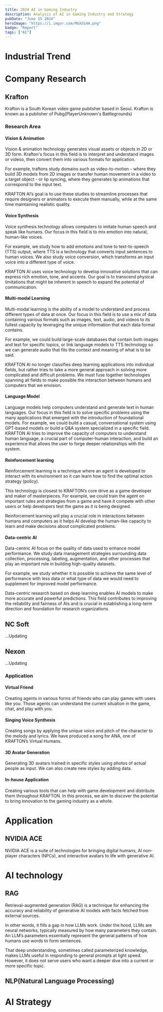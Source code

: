```yaml
---
title: 2024 AI in Gaming Industry
description: Analysis of AI in Gaming Industry and Strategy
pubDate: "June 15 2024"
heroImage: "https://i.imgur.com/MGXd14A.png"
badge: "Report"
tags: ["AI"]
---
```



# Industrial Trend

# Company Research
## Krafton
Krafton is a South Korean video game publisher based in Seoul. Krafton is known as a publisher of Pubg(PlayerUnknown's Battlegrounds)
### Research Area
#### Vision & Animation
Vision & animation technology generates visual assets or objects in 2D or 3D form. Krafton's focus in this field is to interpret and understand images or videso, then convert them into various formats for application.

For example, traftons study domains such as video-to-motion - where they build 3D models from 2D images or transfer human movement in a video to a target object - or lip syncing, where they generates lip animations that correspond to the input text.

KRAFTON AI’s goal is to use these studies to streamline processes that require designers or animators to execute them manually, while at the same time maintaining realistic quality.

#### Voice Synthesis
Voice synthesis technology allows computers to imitate human speech and speak like humans. Our focus in this field is to mix emotion into natural, human-like voices. 

For example, we study how to add emotions and tone to text-to-speech (TTS) output, where TTS is a technology that converts input sentences to human voices. We also study voice conversion, which transforms an input voice into a different type of voice.

KRAFTON AI uses voice technology to develop innovative solutions that can express rich emotion, tone, and accents. Our goal is to transcend physical limitations that might be inherent in speech to expand the potential of communication.


#### Multi-modal Learning
Multi-modal learning is the ability of a model to understand and process different types of data at once. Our focus in this field is to use a mix of data containing various formats such as images, text, audio, and videos to its fullest capacity by leveraging the unique information that each data format contains. 

For example, we could build large-scale databases that contain both images and text for specific topics, or link language models to TTS technology so we can generate audio that fits the context and meaning of what is to be said. 

KRAFTON AI no longer classifies deep learning applications into individual fields, but rather tries to take a more general approach in solving more complicated and difficult problems. We must fuse together technologies spanning all fields to make possible the interaction between humans and computers that we envision.


#### Language Model
Language models help computers understand and generate text in human languages. Our focus in this field is to solve specific problems using the many applications that emerged with the introduction of foundational models. For example, we could build a casual, conversational system using GPT-based models or build a Q&A system specialized in a specific field. KRAFTON AI tries to improve the capacity of computers to understand human language, a crucial part of computer-human interaction, and build an experience that allows the user to forge deeper relationships with the system.

#### Reinforcement learning
Reinforcement learning is a technique where an agent is developed to interact with its environment so it can learn how to find the optimal action strategy (policy). 

This technology is closest to KRAFTON’s core drive as a game developer and maker of masterpieces. For example, we could train the agent on important rules and strategies from a game and have it compete with other users or help developers test the game as it is being designed. 

Reinforcement learning will play a crucial role in interactions between humans and computers as it helps AI develop the human-like capacity to learn and make decisions about complicated problems.

#### Data-centric AI
Data-centric AI focus on the quality of data used to enhance model performance. We study data management strategies surrounding data collection, processing, labeling, augmentation, and other processes that play an important role in building high-quality datasets.

For example, we study whether it is possible to achieve the same level of performance with less data or what type of data we would need to supplement for improved model performance.

Data-centric research based on deep learning enables AI models to make more accurate and powerful predictions. This field contributes to improving the reliability and fairness of AIs and is crucial in establishing a long-term direction and foundation for research organizations.


## NC Soft
...Updating

## Nexon
...Updating

### Application
#### Virtual Friend
Creating agents in various forms of friends who can play games with users like you. Those agents can understand the current situation in the game, chat, and play with you.

#### Singing Voice Synthesis
Creating songs by applying the unique voice and pitch of the character to the melody and lyrics. We have produced a song for ANA, one of KRAFTON’s Virtual Humans.

#### 3D Avatar Generation
Generating 3D avatars trained in specific styles using photos of actual people as input. We can also create new styles by adding data.

#### In-house Application
Creating various tools that can help with game development and distribute them throughout KRAFTON. In this process, we aim to discover the potential to bring innovation to the gaming industry as a whole.

# Application
## NVIDIA ACE
NVIDIA ACE is a suite of technologies for bringing digital humans, AI non-player characters (NPCs), and interactive avatars to life with generative AI.


# AI technology
## RAG
Retrieval-augmented generation (RAG) is a technique for enhancing the accuracy and reliability of generative AI models with facts fetched from external sources.

In other words, it fills a gap in how LLMs work. Under the hood, LLMs are neural networks, typically measured by how many parameters they contain. An LLM’s parameters essentially represent the general patterns of how humans use words to form sentences.

That deep understanding, sometimes called parameterized knowledge, makes LLMs useful in responding to general prompts at light speed. However, it does not serve users who want a deeper dive into a current or more specific topic.


## NLP(Natural Language Processing)


# AI Strategy